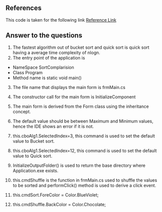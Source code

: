 ## References

This code is taken for the following link [Reference Link](https://www.codeproject.com/Articles/132757/Visualization-and-Comparison-of-sorting-algorithms)

## Answer to the  questions 

1. The fastest algorithm out of bucket sort and quick sort is quick sort having a average time complexity of nlogn.
2. The entry point of the application is 
- NameSpace SortComplarision
- Class Program
- Method name is static void main() 
3. The file name that displays the main form is frmMain.cs
4. The constructor call for the main form is InitializeComponent
5. The main form is derived from the Form class using the inheritance concept.

6. The default value should be between Maximum and Minimum values, hence the IDE shows an error if it is not.
7. this.cboAlg1.SelectedIndex=3, this command is used to set the default value to Bucket sort.
8. this.cboAlg1.SelectedIndex=12, this command is used to set the default value to Quick sort.
10. InitializeOutputFolder() is used to return the base directory where Application.exe exists.
11. this.cmdShuffle is the function in frmMain.cs used to shuffle the values to be sorted and performClick() method is used to derive a click event.
12. this.cmdSort.ForeColor = Color.BlueViolet;
13. this.cmdShuffle.BackColor = Color.Chocolate;